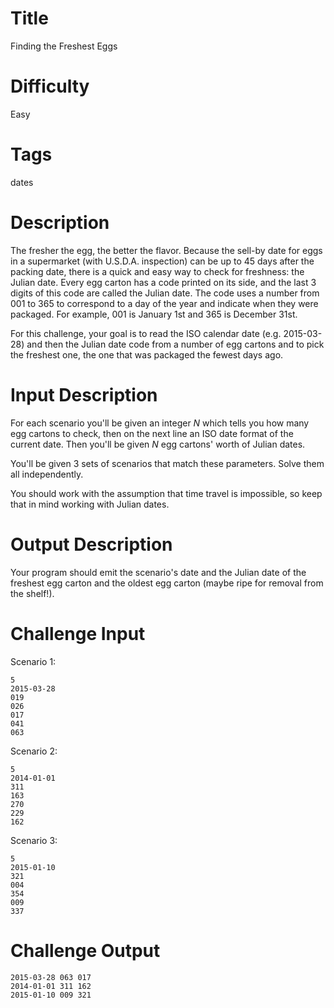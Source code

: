 # Title

Finding the Freshest Eggs

# Difficulty

Easy

# Tags

dates

# Description

The fresher the egg, the better the flavor. Because the sell-by date for eggs in a supermarket (with U.S.D.A. inspection) can be up to 45 days after the packing date, there is a quick and easy way to check for freshness: the Julian date. Every egg carton has a code printed on its side, and the last 3 digits of this code are called the Julian date. The code uses a number from 001 to 365 to correspond to a day of the year and indicate when they were packaged. For example, 001 is January 1st and 365 is December 31st.

For this challenge, your goal is to read the ISO calendar date (e.g. 2015-03-28) and then the Julian date code from a number of egg cartons and to pick the freshest one, the one that was packaged the fewest days ago. 

# Input Description

For each scenario you'll be given an integer *N* which tells you how many egg cartons to check, then on the next line an ISO date format of the current date. Then you'll be given *N* egg cartons' worth of Julian dates.

You'll be given 3 sets of scenarios that match these parameters. Solve them all independently. 

You should work with the assumption that time travel is impossible, so keep that in mind working with Julian dates. 

# Output Description

Your program should emit the scenario's date and the Julian date of the freshest egg carton and the oldest egg carton (maybe ripe for removal from the shelf!). 

# Challenge Input

Scenario 1:

	5
	2015-03-28
	019 
	026 
	017 
	041 
	063 

Scenario 2:

	5 
	2014-01-01
	311 
	163 
	270 
	229 
	162 

Scenario 3:

	5
	2015-01-10
	321 
	004
	354
	009 
	337 

# Challenge Output

	2015-03-28 063 017
	2014-01-01 311 162
	2015-01-10 009 321
	

